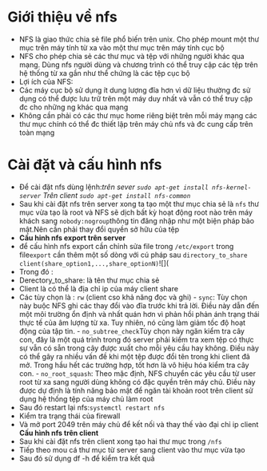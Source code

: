 # Giới thiệu về nfs
- NFS là giao thức chia sẻ file phổ biến trên unix. Cho phép mount một thư mục trên máy tính từ xa vào một thư mục trên máy tính cục bộ
- NFS cho phép chia sẻ các thư mục và tệp với những người khác qua mạng. Dùng nfs người dùng và chương trình có thể truy cập các tệp trên hệ thống từ xa gần như thể chứng là các tệp cục bộ
- Lợi ích của NFS:
 - Các máy cục bộ sử dụng ít dung lượng đĩa hơn vì dữ liệu thường đc sử dụng có thể được lưu trữ trên một máy duy nhất và vẫn có thể truy cập đc cho những ng khác qua mạng
 - Không cần phải có các thư mục home riêng biệt trên mỗi máy mạng các thư mục chính có thể đc thiết lập trên máy chủ nfs và đc cung cấp trên toàn mạng 
# Cài đặt và cấu hình nfs
- Để cài đặt nfs dùng lệnh:*trên sever `sudo apt-get install nfs-kernel-server`* *Trên client `sudo apt-get install nfs-common`*
- Sau khi cài đặt nfs trên server xong ta tạo một thư mục chia sẻ là `nfs` thư mục vừa tạo là root và NFS sẽ dịch bất kỳ hoạt động root nào trên máy khách sang `nobody:nogroup`thông tin đăng nhập như một biện pháp bảo mật.Nên cần phải thay đổi quyền sở hữu của tệp
- **Cấu hinh nfs export trên server**
- để cấu hình nfs export cần chỉnh sửa file trong `/etc/export` trong file`export` cần thêm một số dòng với cú pháp sau `directory_to_share    client(share_option1,...,share_optionN)`![](
- Trong đó :
 - Derectory_to_share: là tên thư mục chia sẻ
 - Client là có thể là địa chỉ ip của máy client share
 - Các tùy chọn là : `rw` (client cso khả năng đọc và ghi)
                   - `sync`: Tùy chọn này buộc NFS ghi các thay đổi vào đĩa trước khi trả lời. Điều này dẫn đến một môi trường ổn định và nhất quán hơn vì phản hồi phản ánh trạng thái thực tế của âm lượng từ xa. Tuy nhiên, nó cũng làm giảm tốc độ hoạt động của tập tin.
                   - `no_subtree_check`Tùy chọn này ngăn kiểm tra cây con, đây là một quá trình trong đó server  phải kiểm tra xem tệp có thực sự vẫn có sẵn trong cây được xuất cho mỗi yêu cầu hay không. Điều này có thể gây ra nhiều vấn đề khi một tệp được đổi tên trong khi client đã mở. Trong hầu hết các trường hợp, tốt hơn là vô hiệu hóa kiểm tra cây con.
                   - `no_root_squash`: Theo mặc định, NFS chuyển các yêu cầu từ user root từ xa sang người dùng không có đặc quyền trên máy chủ. Điều này được dự định là tính năng bảo mật để ngăn tài khoản root trên client sử dụng hệ thống tệp của máy chủ làm root
- Sau đó restart lại nfs:`systemctl restart nfs`
- Kiểm tra trạng thái của firewall
- Và mở port 2049 trên máy chủ để kết nối và thay thế vào đại chỉ ip client
**Cấu hình nfs trên client**
- Sau khi cài đặt nfs trên client xong tạo hai thư mục trong `/nfs`
- Tiếp theo mou cá thư mục từ server sang client vào thư mục vừa tạo
- Sau đó sử dụng df -h để kiểm tra kết quả
